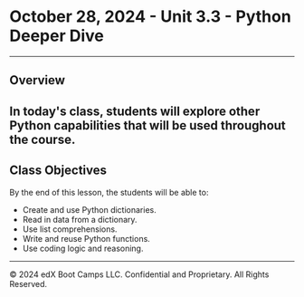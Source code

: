 # October 28, 2024 - Unit 3.3 - Python Deeper Dive
---

## Overview
In today's class, students will explore other Python capabilities that will be used throughout the course.
---

## Class Objectives
By the end of this lesson, the students will be able to:
- Create and use Python dictionaries.
- Read in data from a dictionary.
- Use list comprehensions.
- Write and reuse Python functions.
- Use coding logic and reasoning.
---

© 2024 edX Boot Camps LLC. Confidential and Proprietary. All Rights Reserved.